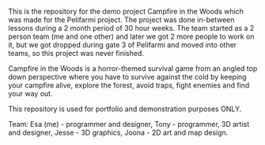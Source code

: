 This is the repository for the demo project Campfire in the Woods which was made for the Pelifarmi project. The project was done in-between lessons during a 2 month period of 30 hour weeks. The team started as a 2 person team (me and one other) and later we got 2 more people to work on it, but we got dropped during gate 3 of Pelifarmi and moved into other teams, so this project was never finished.

Campfire in the Woods is a horror-themed survival game from an angled top down perspective where you have to survive against the cold by keeping your campfire alive, explore the forest, avoid traps, fight enemies and find your way out. 

This repository is used for portfolio and demonstration purposes ONLY.

Team: Esa (me) - programmer and designer, Tony - programmer, 3D artist and designer, Jesse - 3D graphics, Joona - 2D art and map design.
